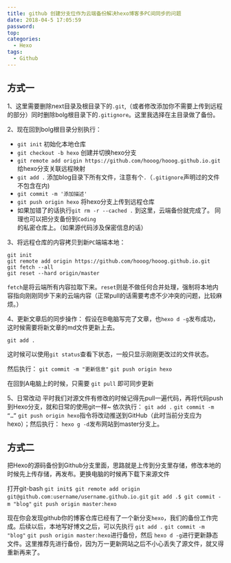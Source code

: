 ```yaml
---
title: github 创建分支位作为云端备份解决hexo博客多PC间同步的问题
date: 2018-04-5 17:05:59
password:
top:
categories:
  - Hexo
tags:
  - Github
---
```

<!--more-->

## 方式一
1、这里需要删除next目录及根目录下的`.git`,（或者修改添加你不需要上传到远程的部分）同时删除bolg根目录下的`.gitignore`。这里我选择在主目录做了备份。

2、现在回到bolg根目录分别执行：

- `git init`  初始化本地仓库
- `git checkout -b hexo` 创建并切换hexo分支
- `git remote add origin https://github.com/hooog/hooog.github.io.git`给hexo分支关联远程映射
- `git add .`  添加blog目录下所有文件，注意有个`.`（`.gitignore`声明过的文件不包含在内)
- `git commit -m '添加描述'`
- `git push origin hexo` 将hexo分支上传到远程仓库 
- 如果加错了的话执行`git rm -r --cached .`
到这里，云端备份就完成了。
同理也可以把分支备份到`Coding`的私密仓库上。（如果源代码涉及保密信息的话）

3、将远程仓库的内容拷贝到新`PC`端端本地：
```
git init
git remote add origin https://github.com/hooog/hooog.github.io.git
git fetch --all
git reset --hard origin/master
```
`fetch`是将云端所有内容拉取下来。`reset`则是不做任何合并处理，强制将本地内容指向刚刚同步下来的云端内容（正常pull的话需要考虑不少冲突的问题，比较麻烦。）

4、更新文章后的同步操作：
假设在B电脑写完了文章，也`hexo d -g`发布成功，这时候需要将新文章的md文件更新上去。

`git add .`

这时候可以使用`git status`查看下状态，一般只显示刚刚更改过的文件状态。

然后执行：
`git commit -m "更新信息"`
`git push origin hexo`

在回到A电脑上的时候，只需要
`git pull`
即可同步更新

5、日常改动
平时我们对源文件有修改的时候记得先pull一遍代码，再将代码push到Hexo分支，就和日常的使用git一样~ 
依次执行：
`git add .`
`git commit -m “…”`
`git push origin hexo`指令将改动推送到GitHub（此时当前分支应为hexo）；然后执行：
`hexo g -d`发布网站到master分支上。

## 方式二

把Hexo的源码备份到Github分支里面，思路就是上传到分支里存储，修改本地的时候先上传存储，再发布。更换电脑的时候再下载下来源文件

打开git-bash
`git init$ git remote add origin git@github.com:username/username.github.io.git`
`git add .$ git commit -m "blog"`
`git push origin master:hexo`

现在你会发现github你的博客仓库已经有了一个新分支`hexo`，我们的备份工作完成。后续以后，本地写好博文之后，可以先执行
`git add .`
`git commit -m "blog"`
`git push origin master:hexo`进行备份，然后
`hexo d -g`进行更新静态文件。这里推荐先进行备份，因为万一更新网站之后不小心丢失了源文件，就又得重新再来了。
